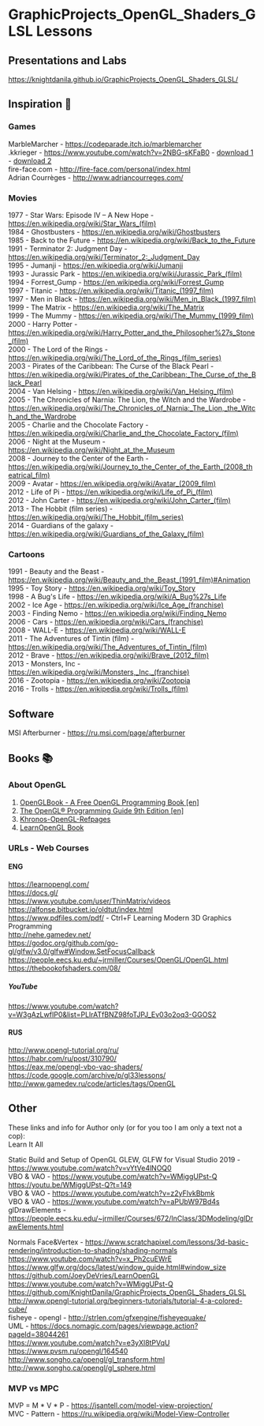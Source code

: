 # GraphicProjects_OpenGL_Shaders_GLSL Lessons

## Presentations and Labs
https://knightdanila.github.io/GraphicProjects_OpenGL_Shaders_GLSL/

## Inspiration :unicorn:

### Games
MarbleMarcher - https://codeparade.itch.io/marblemarcher  
.kkrieger - https://www.youtube.com/watch?v=2NBG-sKFaB0 - 
[download 1](https://files.scene.org/view/demos/groups/farb-rausch/kkrieger-beta.zip) - 
[download 2](http://www.pouet.net/prod.php?which=12036)  
fire-face.com - http://fire-face.com/personal/index.html  
Adrian Courrèges - http://www.adriancourreges.com/  

### Movies
1977 - Star Wars: Episode IV – A New Hope - https://en.wikipedia.org/wiki/Star_Wars_(film)  
1984 - Ghostbusters - https://en.wikipedia.org/wiki/Ghostbusters  
1985 - Back to the Future - https://en.wikipedia.org/wiki/Back_to_the_Future  
1991 - Terminator 2: Judgment Day - https://en.wikipedia.org/wiki/Terminator_2:_Judgment_Day  
1995 - Jumanji - https://en.wikipedia.org/wiki/Jumanji  
1993 - Jurassic Park - https://en.wikipedia.org/wiki/Jurassic_Park_(film)  
1994 - Forrest_Gump - https://en.wikipedia.org/wiki/Forrest_Gump  
1997 - Titanic - https://en.wikipedia.org/wiki/Titanic_(1997_film)  
1997 - Men in Black - https://en.wikipedia.org/wiki/Men_in_Black_(1997_film)  
1999 - The Matrix - https://en.wikipedia.org/wiki/The_Matrix  
1999 - The Mummy - https://en.wikipedia.org/wiki/The_Mummy_(1999_film)  
2000 - Harry Potter - https://en.wikipedia.org/wiki/Harry_Potter_and_the_Philosopher%27s_Stone_(film)  
2000 - The Lord of the Rings - https://en.wikipedia.org/wiki/The_Lord_of_the_Rings_(film_series)  
2003 - Pirates of the Caribbean: The Curse of the Black Pearl - https://en.wikipedia.org/wiki/Pirates_of_the_Caribbean:_The_Curse_of_the_Black_Pearl  
2004 - Van Helsing - https://en.wikipedia.org/wiki/Van_Helsing_(film)  
2005 - The Chronicles of Narnia: The Lion, the Witch and the Wardrobe - https://en.wikipedia.org/wiki/The_Chronicles_of_Narnia:_The_Lion,_the_Witch_and_the_Wardrobe  
2005 - Charlie and the Chocolate Factory - https://en.wikipedia.org/wiki/Charlie_and_the_Chocolate_Factory_(film)  
2006 - Night at the Museum - https://en.wikipedia.org/wiki/Night_at_the_Museum  
2008 - Journey to the Center of the Earth - https://en.wikipedia.org/wiki/Journey_to_the_Center_of_the_Earth_(2008_theatrical_film)  
2009 - Avatar - https://en.wikipedia.org/wiki/Avatar_(2009_film)  
2012 - Life of Pi - https://en.wikipedia.org/wiki/Life_of_Pi_(film)  
2012 - John Carter - https://en.wikipedia.org/wiki/John_Carter_(film)  
2013 - The Hobbit (film series) - https://en.wikipedia.org/wiki/The_Hobbit_(film_series)  
2014 - Guardians of the galaxy - https://en.wikipedia.org/wiki/Guardians_of_the_Galaxy_(film)  


### Cartoons
1991 - Beauty and the Beast -https://en.wikipedia.org/wiki/Beauty_and_the_Beast_(1991_film)#Animation  
1995 - Toy Story - https://en.wikipedia.org/wiki/Toy_Story  
1998 - A Bug's Life - https://en.wikipedia.org/wiki/A_Bug%27s_Life  
2002 - Ice Age - https://en.wikipedia.org/wiki/Ice_Age_(franchise)  
2003 - Finding Nemo - https://en.wikipedia.org/wiki/Finding_Nemo  
2006 - Cars - https://en.wikipedia.org/wiki/Cars_(franchise)  
2008 - WALL-E - https://en.wikipedia.org/wiki/WALL-E  
2011 - The Adventures of Tintin (film) - https://en.wikipedia.org/wiki/The_Adventures_of_Tintin_(film)  
2012 - Brave - https://en.wikipedia.org/wiki/Brave_(2012_film)  
2013 - Monsters, Inc - https://en.wikipedia.org/wiki/Monsters,_Inc._(franchise)  
2016 - Zootopia - https://en.wikipedia.org/wiki/Zootopia  
2016 - Trolls - https://en.wikipedia.org/wiki/Trolls_(film)  

## Software
MSI Afterburner - https://ru.msi.com/page/afterburner  

## Books :books:
### About OpenGL
1. [OpenGLBook - A Free OpenGL Programming Book [en]](http://openglbook.com/)
2. [The OpenGL® Programming Guide 9th Edition [en]](http://www.opengl-redbook.com/)
3. [Khronos-OpenGL-Refpages](https://www.khronos.org/registry/OpenGL-Refpages/gl4/)
4. [LearnOpenGL Book](https://learnopengl.com/book/book_pdf.pdf)  
### URLs - Web Courses
#### ENG
https://learnopengl.com/  
https://docs.gl/  
https://www.youtube.com/user/ThinMatrix/videos  
https://alfonse.bitbucket.io/oldtut/index.html  
https://www.pdfiles.com/pdf/ - Ctrl+F Learning Modern 3D Graphics Programming  
http://nehe.gamedev.net/  
https://godoc.org/github.com/go-gl/glfw/v3.0/glfw#Window.SetFocusCallback  
https://people.eecs.ku.edu/~jrmiller/Courses/OpenGL/OpenGL.html  
https://thebookofshaders.com/08/

##### YouTube
https://www.youtube.com/watch?v=W3gAzLwfIP0&list=PLlrATfBNZ98foTJPJ_Ev03o2oq3-GGOS2
#### RUS
http://www.opengl-tutorial.org/ru/  
https://habr.com/ru/post/310790/  
https://eax.me/opengl-vbo-vao-shaders/  
https://code.google.com/archive/p/gl33lessons/  
http://www.gamedev.ru/code/articles/tags/OpenGL  


## Other
These links and info for Author only (or for you too I am only a text not a cop):  
Learn It All

Static Build and Setup of OpenGL GLEW, GLFW for Visual Studio 2019 - https://www.youtube.com/watch?v=vYtVe4lNOQ0  
VBO & VAO - https://www.youtube.com/watch?v=WMiggUPst-Q https://youtu.be/WMiggUPst-Q?t=149  
VBO & VAO - https://www.youtube.com/watch?v=z2yFlvkBbmk  
VBO & VAO - https://www.youtube.com/watch?v=aPUbW97Bd4s  
glDrawElements - https://people.eecs.ku.edu/~jrmiller/Courses/672/InClass/3DModeling/glDrawElements.html  

Normals Face&Vertex - https://www.scratchapixel.com/lessons/3d-basic-rendering/introduction-to-shading/shading-normals  
https://www.youtube.com/watch?v=x_Ph2cuEWrE  
https://www.glfw.org/docs/latest/window_guide.html#window_size  
https://github.com/JoeyDeVries/LearnOpenGL  
https://www.youtube.com/watch?v=WMiggUPst-Q  
https://github.com/KnightDanila/GraphicProjects_OpenGL_Shaders_GLSL  
http://www.opengl-tutorial.org/beginners-tutorials/tutorial-4-a-colored-cube/  
fisheye - opengl - http://strlen.com/gfxengine/fisheyequake/  
UML - https://docs.nomagic.com/pages/viewpage.action?pageId=38044261  
https://www.youtube.com/watch?v=e3yXl8tPVqU  
https://www.pvsm.ru/opengl/164540  
http://www.songho.ca/opengl/gl_transform.html  
http://www.songho.ca/opengl/gl_sphere.html  

### MVP vs MPC
MVP = M * V * P - https://jsantell.com/model-view-projection/  
MVC - Pattern - https://ru.wikipedia.org/wiki/Model-View-Controller 



